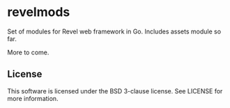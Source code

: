 # revelmods

Set of modules for Revel web framework in Go. Includes assets module so far.

More to come.

## License

This software is licensed under the BSD 3-clause license. See LICENSE for
more information.


